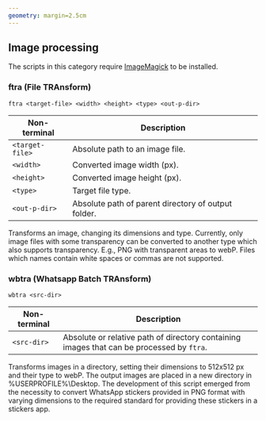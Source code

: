 ```yaml
---
geometry: margin=2.5cm
---
```


## Image processing
The scripts in this category require [ImageMagick](https://imagemagick.org/) to be installed.

### ftra (File TRAnsform)

```
ftra <target-file> <width> <height> <type> <out-p-dir>
```
| Non-terminal | Description |
|--------------|-------------|
| `<target-file>` | Absolute path to an image file. |
|`<width>` | Converted image width (px). |
| `<height>` | Converted image height (px). |
| `<type>` | Target file type. |
| `<out-p-dir>` | Absolute path of parent directory of output folder. |

Transforms an image, changing its dimensions and type. Currently, only image files with some transparency can be converted to another type which also supports transparency. E.g., PNG with transparent areas to webP. Files which names contain white spaces or commas are not supported.

### wbtra (Whatsapp Batch TRAnsform)

```
wbtra <src-dir>
```

| Non-terminal | Description |
|--------------|-------------|
| `<src-dir>` | Absolute or relative path of directory containing images that can be processed by `ftra`. |

Transforms images in a directory, setting their dimensions to 512x512 px and their type to webP. The output images are placed in a new directory in %USERPROFILE%\\Desktop. The development of this script emerged from the necessity to convert WhatsApp stickers provided in PNG format with varying dimensions to the required standard for providing these stickers in a stickers app.
